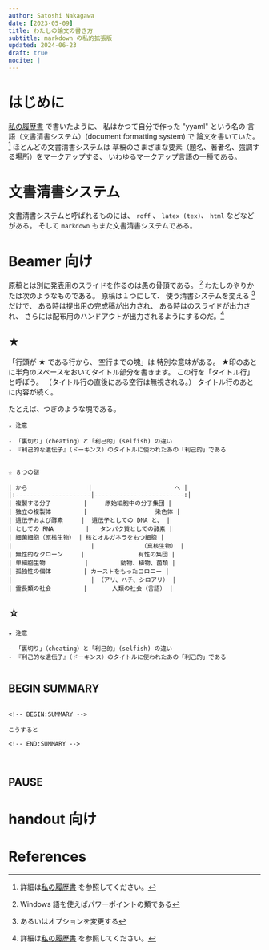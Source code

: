 ```yaml
---
author: Satoshi Nakagawa
date: [2023-05-09]
title: わたしの論文の書き方
subtitle: markdown の私的拡張版
updated: 2024-06-23
draft: true
nocite: |
---
```


# はじめに

[私の履歴書](my_cv.md) で書いたように、
私はかつて自分で作った "yyaml" という名の
言語（文書清書システム）(document formatting system) で
論文を書いていた。[^yyaml]
ほとんどの文書清書システムは
草稿のさまざまな要素（題名、著者名、強調する場所）をマークアップする、
いわゆるマークアップ言語の一種である。


[^yyaml]: 詳細は[私の履歴書](my_cv.md) を参照してください。


# 文書清書システム

文書清書システムと呼ばれるものには、
`roff` 、
`latex (tex)`、
`html` などなどがある。
そして `markdown` もまた文書清書システムである。


# Beamer 向け

原稿とは別に発表用のスライドを作るのは愚の骨頂である。
[^ppt]
わたしのやりかたは次のようなものである。
原稿は１つにして、
使う清書システムを変える
[^opt] だけで、
ある時は提出用の完成稿が出力され、
ある時はのスライドが出力され、
さらには配布用のハンドアウトが出力されるようにするのだ。[^yyaml]

[^ppt]: Windows 語を使えばパワーポイントの類である

[^opt]: あるいはオプションを変更する

[^yyaml]: わたしのオリジナルの清書システム、`yyaml` 
  も同様のエコシステムを形づくっていた。

## ★

「行頭が ★ である行から、
空行までの塊」は
特別な意味がある。
★印のあとに半角のスペースをおいてタイトル部分を書きます。
この行を「タイトル行」と呼ぼう。
（タイトル行の直後にある空行は無視される。）
タイトル行のあとに内容が続く。



たとえば、つぎのような塊である。

```
★ 注意

- 「裏切り」（cheating）と「利己的」(selfish) の違い
- 『利己的な遺伝子』（ドーキンス）のタイトルに使われたあの「利己的」である

```

```

☆ ８つの謎

| から                 |                       へ |
|:---------------------|-------------------------:|
| 複製する分子         |     原始細胞中の分子集団 |
| 独立の複製体         |                   染色体 |
| 遺伝子および酵素     |  遺伝子としての DNA と、 |
| としての RNA         |   タンパク質としての酵素 |
| 細菌細胞（原核生物） | 核とオルガネラをもつ細胞 |
|                      |             （真核生物） |
| 無性的なクローン     |               有性の集団 |
| 単細胞生物           |         動物、植物、菌類 |
| 孤独性の個体         | カーストをもったコロニー |
|                      | （アリ、ハチ、シロアリ） |
| 霊長類の社会         |       人類の社会（言語） |

```

## ☆


```
★ 注意

- 「裏切り」（cheating）と「利己的」(selfish) の違い
- 『利己的な遺伝子』（ドーキンス）のタイトルに使われたあの「利己的」である


```


## BEGIN SUMMARY

```

<!-- BEGIN:SUMMARY -->

こうすると

<!-- END:SUMMARY -->



```

## PAUSE

# handout 向け


# References





